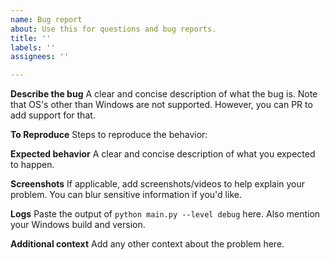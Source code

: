 ```yaml
---
name: Bug report
about: Use this for questions and bug reports.
title: ''
labels: ''
assignees: ''

---
```


**Describe the bug**
A clear and concise description of what the bug is. Note that OS's other than Windows are not supported. However, you can PR to add support for that.

**To Reproduce**
Steps to reproduce the behavior:

**Expected behavior**
A clear and concise description of what you expected to happen.

**Screenshots**
If applicable, add screenshots/videos to help explain your problem. You can blur sensitive information if you'd like.

**Logs**
Paste the output of `python main.py --level debug` here. Also mention your Windows build and version.

**Additional context**
Add any other context about the problem here.
